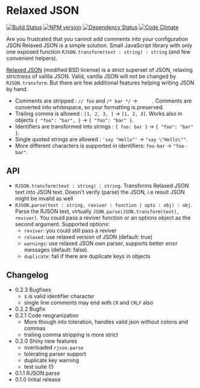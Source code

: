 # Relaxed JSON

[![Build Status](https://secure.travis-ci.org/phadej/jsverify.png?branch=master)](http://travis-ci.org/phadej/jsverify)
[![NPM version](https://badge.fury.io/js/relaxed-json.png)](http://badge.fury.io/js/relaxed-json)
[![Dependency Status](https://gemnasium.com/phadej/relaxed-json.png)](https://gemnasium.com/phadej/relaxed-json)
[![Code Climate](https://codeclimate.com/github/phadej/relaxed-json.png)](https://codeclimate.com/github/phadej/relaxed-json)

Are you frustrated that you cannot add comments into your configuration JSON
Relaxed JSON is a simple solution.
Small JavaScript library with only one exposed function `RJSON.transform(text : string) : string`
(and few convenient helpers).

[Relaxed JSON](http://oleg.fi/relaxed-json) (modified BSD license) is a strict superset of JSON,
relaxing strictness of valilla JSON.
Valid, vanilla JSON will not be changed by `RJSON.transform`. But there are few additional
features helping writing JSON by hand.

* Comments are stripped : `// foo` and `/* bar */`  → `     `.
  Comments are converted into whitespace, so your formatting is preserved.
* Trailing comma is allowed : `[1, 2, 3, ]` → `[1, 2, 3]`. Works also in objects `{ "foo": "bar", }` → `{ "foo": "bar" }`.
* Identifiers are transformed into strings : `{ foo: bar }` → `{ "foo": "bar" }`.
* Single quoted strings are allowed : `'say "Hello"'` → `"say \"Hello\""`.
* More different characters is supported in identifiers: `foo-bar` → `"foo-bar"`.

## API

- `RJSON.transform(text : string) : string`.
  Transforms Relaxed JSON text into JSON text. Doesn't verify (parse) the JSON, i.e result JSON might be invalid as well
- `RJSON.parse(text : string, reviver : function | opts : obj) : obj`.
  Parse the RJSON text, virtually `JSON.parse(JSON.transform(text), reviver)`.
  You could pass a reviver function or an options object as the second argument. Supported options:
  - `reviver`: you could still pass a reviver
  - `relaxed`: use relaxed version of JSON (default: true)
  - `warnings`: use relaxed JSON own parser, supports better error messages (default: false).
  - `duplicate`: fail if there are duplicate keys in objects

## Changelog

- 0.2.3 Bugfixes
  - `$` is valid identifier character
  - single line comments may end with `CR` and `CRLF` also
- 0.2.2 Bugfix
- 0.2.1 Code reogranization
  - More though into toleration, handles valid json without colons and commas
  - trailing comma stripping is more strict
- 0.2.0 Shiny new features
  - overloaded `rjson.parse`
  - tolerating parser support
  - duplicate key warning
  - test suite (!)
- 0.1.1 RJSON.parse
- 0.1.0 Initial release
